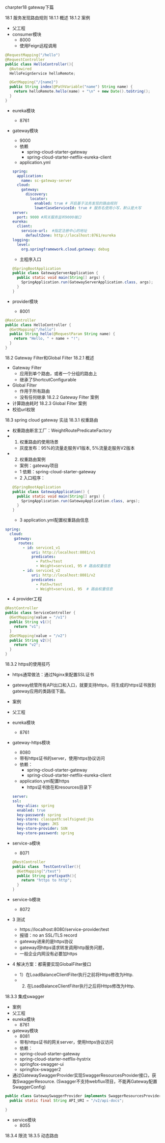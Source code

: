 charpter18 gateway下篇

18.1 服务发现路由规则
18.1.1 概述
18.1.2 案例
- 父工程
- consumer模块
  - 8000
  - 使用Feign远程调用
```java
@RequestMapping("/hello")
@RequestController
public class HelloController(){
  @Autowired
  HelloFeignService helloRemote;

  @GetMapping("/{name}")
  public String index(@PathVariable("name") String name) {
    return helloRemote.hello(name) + "\n" + new Date().toString();
  }
}
```
- eureka模块
  - 8761
- gateway模块
  - 9000
  - 依赖
    - spring-cloud-starter-gateway
    - spring-cloud-starter-netflix-eureka-client
  - application.yml
  ```yaml
  spring:
    application:
      name: sc-gateway-server
    cloud:
      gateway:
        discovery:
          locator:
            enabled: true # 开启基于法务发现的路由规则
            lowerCaseServiceId: true # 服务名使用小写，默认是大写
  server:
    port: 9000 #网关服务监听9000端口
  eureka:
    client:
      service-url:  #指定注册中心的地址
        defaultZone: http://localhost:8761/eureka
  logging:
    level:
      org.springframework.cloud.gateway: debug      

  ```

  - 主程序入口
  ```java
  @SpringBootApplication
  public class GatewayServerApplication {
    public static void main(String[] args) {
      SpringApplication.run(GatewayServerApplication.class, args);
    }
  }
  ```

- provider模块
  - 8001
```java
@ResController
public class HelloController {
  @GetMapping("/hello")
  public String hello(@RequestParam String name) {
    return "Hello, " + name + "!";
  }
}
```
18.2 Gateway Filter和Global Filter
18.2.1 概述
- Gateway Filter
  - 应用到单个路由，或者一个分组的路由上
  - 继承了ShortcutConfigurable
- Global Filter
  - 作用于所有路由
  - 没有任何继承
18.2.2 Gateway Filter 案例
- 计算路由耗时
18.2.3 Global Filter 案例
- 校验url权限

18.3 spring cloud gateway 实战
18.3.1 权重路由
- 权重路由断言工厂：WeightRoutePredicateFactory
- 1. 权重路由的使用场景
  - 灰度发布：95%的流量走服务V1版本, 5%流量走服务V2版本
- 2. 权重路由案例
  - 案例：gateway项目
  - 1 依赖：spring-cloud-starter-gateway
  - 2 入口程序：
  ```java
  @SpringBootApplication
  public class GatewayApplication() {
    public static void main(String[] args) {
      SpringApplication.run(GatewayApplication.class, args);
    }
  }
  ```
  - 3 application.yml配置权重路由信息
```yaml
spring:
  cloud:
    gateway:
      routes:
        - id: service1_v1
            uri: http://localhost:8081/v1
            predicates:
              - Path=/test
              - Weight=service1, 95 # 路由权重信息  
        - id: service1_v2
            uri: http://localhost:8081/v2
            predicates:
              - Path=/test
              - Weight=service1, 95  # 路由权重信息  
```    
  - 4 provider工程
  ```java
  @RestController
  public class ServiceController {
    @GetMapping(value = "/v1")
    public String v1(){
      return "v1";
    }
    @GetMapping(value = "/v2")
    public String v2(){
      return "v2";
    }
  }

  ```

18.3.2 https的使用技巧
- https通常做法：通过Nginx来配置SSL证书
- gateway统管所有API出口和入口，就要支持https，将生成的https证书放到gateway应用的类路径下面。
- 案例
- 父工程
- eureka模块
  - 8761
- gateway-https模块
  - 8080
  - 带有https证书的server，使用https协议访问
  - 依赖：
    - spring-cloud-starter-gateway
    - spring-cloud-starter-netflix-eureka-client
  - application.yml配置https
    - https证书放在和resources目录下
  ```yaml
  server:
  ssl:
    key-alias: spring
    enabled: true
    key-password: spring
    key-store: classpath:selfsigned:jks
    key-store-type: JKS
    key-store-provider: SUN
    key-store-password: spring
  ````
- service-a模块
  - 8071
  ```java
  @RestController
  public class  TestController(){
    @GetMapping("/test")
    public String prefixpath(){
      return "https to http";
    }
  }
  ```
- service-b模块
  - 8072

- 3 测试
  - https://localhost:8080/service-provider/test
  - 报错：no an SSL/TLS record
  - gateway进来的是https协议
  - gateway将https请求转发调用http服务问题，
  - 一般企业内网没有必要加https

- 4 解决方案：都需要实现GlobalFilter接口
  - 1）在LoadBalanceClientFilter执行之前将Https修改为Http.
  - 2) 在LoadBalanceClientFilter执行之后将Https修改为Http.

18.3.3 集成swagger
- 案例
- 父工程
- eureka模块
  - 8761
- gateway模块
  - 8081
  - 带有https证书的网关server，使用https协议访问
  - 依赖：
  - spring-cloud-starter-gateway
  - spring-cloud-starter-netflix-hystrix
  - springfox-swagger-ui
  - springfox-swagger2
- 通过GatewaySwaggerProvider实现SwaggerResourcesProvider接口，获取SwaggerResource. (Swagger不支持webflux项目，不能再Gateway配置SwaggerConfig)
```java
public class GatewaySwaggerProvider implements SwaggerResourcesProvider {
  public static final String API_URI = "/v2/api-docs";
  
}
```
- service模块
  - 8055





















18.3.4 限流
18.3.5 动态路由
